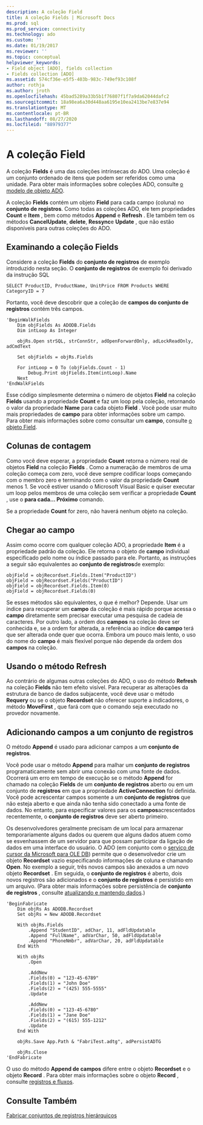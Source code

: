 ```yaml
---
description: A coleção Field
title: A coleção Fields | Microsoft Docs
ms.prod: sql
ms.prod_service: connectivity
ms.technology: ado
ms.custom: ''
ms.date: 01/19/2017
ms.reviewer: ''
ms.topic: conceptual
helpviewer_keywords:
- Field object [ADO], fields collection
- Fields collection [ADO]
ms.assetid: 574cf36e-e5f5-403b-983c-749ef93c108f
author: rothja
ms.author: jroth
ms.openlocfilehash: 45bad5289a33b5b1f76807f1f7a9da62044dafc2
ms.sourcegitcommit: 18a98ea6a30d448aa6195e10ea2413be7e837e94
ms.translationtype: MT
ms.contentlocale: pt-BR
ms.lasthandoff: 08/27/2020
ms.locfileid: "88979377"
---
```

# <a name="the-fields-collection"></a>A coleção Field
A coleção **Fields** é uma das coleções intrínsecas do ADO. Uma coleção é um conjunto ordenado de itens que podem ser referidos como uma unidade. Para obter mais informações sobre coleções ADO, consulte [o modelo de objeto ADO](../../../ado/guide/data/ado-objects-and-collections.md).  
  
 A coleção **Fields** contém um objeto **Field** para cada campo (coluna) no **conjunto de registros**. Como todas as coleções ADO, ele tem propriedades **Count** e **Item** , bem como métodos **Append** e **Refresh** . Ele também tem os métodos **CancelUpdate**, **delete**, **Ressync**e **Update** , que não estão disponíveis para outras coleções do ADO.  
  
## <a name="examining-the-fields-collection"></a>Examinando a coleção Fields  
 Considere a coleção **Fields** do **conjunto de registros** de exemplo introduzido nesta seção. O **conjunto de registros** de exemplo foi derivado da instrução SQL  
  
```  
SELECT ProductID, ProductName, UnitPrice FROM Products WHERE CategoryID = 7  
```  
  
 Portanto, você deve descobrir que a coleção de **campos do conjunto de registros** contém três campos.  
  
```  
'BeginWalkFields  
    Dim objFields As ADODB.Fields  
    Dim intLoop As Integer  
  
    objRs.Open strSQL, strConnStr, adOpenForwardOnly, adLockReadOnly, adCmdText  
  
    Set objFields = objRs.Fields  
  
    For intLoop = 0 To (objFields.Count - 1)  
        Debug.Print objFields.Item(intLoop).Name  
    Next  
'EndWalkFields  
```  
  
 Esse código simplesmente determina o número de objetos **Field** na coleção **Fields** usando a propriedade **Count** e faz um loop pela coleção, retornando o valor da propriedade **Name** para cada objeto **Field** . Você pode usar muito mais propriedades de **campo** para obter informações sobre um campo. Para obter mais informações sobre como consultar um **campo**, consulte [o objeto Field](../../../ado/guide/data/the-field-object.md).  
  
## <a name="counting-columns"></a>Colunas de contagem  
 Como você deve esperar, a propriedade **Count** retorna o número real de objetos **Field** na coleção **Fields** . Como a numeração de membros de uma coleção começa com zero, você deve sempre codificar loops começando com o membro zero e terminando com o valor da propriedade **Count** menos 1. Se você estiver usando o Microsoft Visual Basic e quiser executar um loop pelos membros de uma coleção sem verificar a propriedade **Count** , use o **para cada... Próximo** comando.  
  
 Se a propriedade **Count** for zero, não haverá nenhum objeto na coleção.  
  
## <a name="getting-to-the-field"></a>Chegar ao campo  
 Assim como ocorre com qualquer coleção ADO, a propriedade **Item** é a propriedade padrão da coleção. Ele retorna o objeto de **campo** individual especificado pelo nome ou índice passado para ele. Portanto, as instruções a seguir são equivalentes ao **conjunto de registros**de exemplo:  
  
```  
objField = objRecordset.Fields.Item("ProductID")  
objField = objRecordset.Fields("ProductID")  
objField = objRecordset.Fields.Item(0)  
objField = objRecordset.Fields(0)  
```  
  
 Se esses métodos são equivalentes, o que é melhor? Depende. Usar um índice para recuperar um **campo** da coleção é mais rápido porque acessa o **campo** diretamente sem precisar executar uma pesquisa de cadeia de caracteres. Por outro lado, a ordem dos **campos** na coleção deve ser conhecida e, se a ordem for alterada, a referência ao índice **do campo** terá que ser alterada onde quer que ocorra. Embora um pouco mais lento, o uso do nome do **campo** é mais flexível porque não depende da ordem dos **campos** na coleção.  
  
## <a name="using-the-refresh-method"></a>Usando o método Refresh  
 Ao contrário de algumas outras coleções do ADO, o uso do método **Refresh** na coleção **Fields** não tem efeito visível. Para recuperar as alterações da estrutura de banco de dados subjacente, você deve usar o método **Requery** ou se o objeto **Recordset** não oferecer suporte a indicadores, o método **MoveFirst** , que fará com que o comando seja executado no provedor novamente.  
  
## <a name="adding-fields-to-a-recordset"></a>Adicionando campos a um conjunto de registros  
 O método **Append** é usado para adicionar campos a um **conjunto de registros**.  
  
 Você pode usar o método **Append** para malhar um **conjunto de registros** programaticamente sem abrir uma conexão com uma fonte de dados. Ocorrerá um erro em tempo de execução se o método **Append** for chamado na coleção **Fields** de um **conjunto de registros** aberto ou em um conjunto de **registros** em que a propriedade **ActiveConnection** foi definida. Você pode acrescentar campos somente a um **conjunto de registros** que não esteja aberto e que ainda não tenha sido conectado a uma fonte de dados. No entanto, para especificar valores para os **campos**acrescentados recentemente, o **conjunto de registros** deve ser aberto primeiro.  
  
 Os desenvolvedores geralmente precisam de um local para armazenar temporariamente alguns dados ou querem que alguns dados atuem como se esvenhassem de um servidor para que possam participar da ligação de dados em uma interface do usuário. O ADO (em conjunto com o [serviço de cursor da Microsoft para OLE DB](../../../ado/guide/appendixes/microsoft-cursor-service-for-ole-db-ado-service-component.md)) permite que o desenvolvedor crie um objeto **Recordset** vazio especificando informações de coluna e chamando **Open**. No exemplo a seguir, três novos campos são anexados a um novo objeto **Recordset** . Em seguida, o **conjunto de registros** é aberto, dois novos registros são adicionados e o **conjunto de registros** é persistido em um arquivo. (Para obter mais informações sobre persistência de **conjunto de registros** , consulte [atualizando e mantendo dados](../../../ado/guide/data/updating-and-persisting-data.md).)  
  
```  
'BeginFabricate  
    Dim objRs As ADODB.Recordset  
    Set objRs = New ADODB.Recordset  
  
    With objRs.Fields  
        .Append "StudentID", adChar, 11, adFldUpdatable  
        .Append "FullName", adVarChar, 50, adFldUpdatable  
        .Append "PhoneNmbr", adVarChar, 20, adFldUpdatable  
    End With  
  
    With objRs  
        .Open  
  
        .AddNew  
        .Fields(0) = "123-45-6789"  
        .Fields(1) = "John Doe"  
        .Fields(2) = "(425) 555-5555"  
        .Update  
  
        .AddNew  
        .Fields(0) = "123-45-6780"  
        .Fields(1) = "Jane Doe"  
        .Fields(2) = "(615) 555-1212"  
        .Update  
    End With  
  
    objRs.Save App.Path & "FabriTest.adtg", adPersistADTG  
  
    objRs.Close  
'EndFabricate  
```  
  
 O uso do método **Append de campos** difere entre o objeto **Recordset** e o objeto **Record** . Para obter mais informações sobre o objeto **Record** , consulte [registros e fluxos](../../../ado/guide/data/records-and-streams.md).  
  
## <a name="see-also"></a>Consulte Também  
 [Fabricar conjuntos de registros hierárquicos](../../../ado/guide/data/fabricating-hierarchical-recordsets.md)
